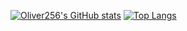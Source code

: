 [![Oliver256's GitHub stats](https://github-readme-stats.vercel.app/api?username=O256&show_icons=true)](https://github.com/anuraghazra/github-readme-stats)
[![Top Langs](https://github-readme-stats.vercel.app/api/top-langs/?username=O256)](https://github.com/anuraghazra/github-readme-stats)